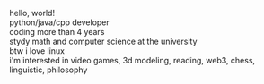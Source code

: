 <div>
    <p>
        hello, world!<br>
        python/java/cpp developer<br>
        coding more than 4 years<br>
        stydy math and computer science at the university<br>
        btw i love linux<br>
        i'm interested in video games, 3d modeling, reading, web3, chess, linguistic, philosophy
    </p>
</div>
